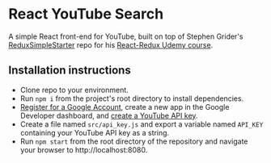 # React YouTube Search

A simple React front-end for YouTube, built on top of Stephen Grider's [ReduxSimpleStarter](https://github.com/StephenGrider/ReduxSimpleStarter) repo for his [React-Redux Udemy course](https://www.udemy.com/react-redux/l).

## Installation instructions

- Clone repo to your environment.
- Run ```npm i``` from the project's root directory to install dependencies.
- [Register for a Google Account](https://www.google.com/accounts/NewAccount), create a new app in the Google Developer dashboard, and [create a YouTube API key](https://developers.google.com/youtube/registering_an_application#Create_API_Keys).
- Create a file named ```src/api_key.js``` and export a variable named ```API_KEY``` containing your YouTube API key as a string.
- Run ```npm start``` from the root directory of the repository and navigate your browser to http://localhost:8080.
